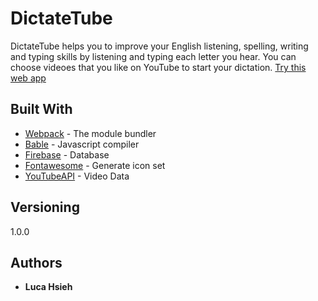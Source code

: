 # DictateTube

DictateTube helps you to improve your English listening, spelling, writing and typing skills by listening and typing each letter you hear. You can choose videoes that you like on YouTube to start your dictation. 
[Try this web app](https://dictatetube.firebaseapp.com/)

## Built With

* [Webpack](https://webpack.js.org/) - The module bundler
* [Bable](https://babeljs.io/) - Javascript compiler
* [Firebase](https://firebase.google.com/) - Database
* [Fontawesome](https://fontawesome.com/) - Generate icon set
* [YouTubeAPI](https://developers.google.com/youtube/) - Video Data

## Versioning
1.0.0

## Authors

* **Luca Hsieh** 
